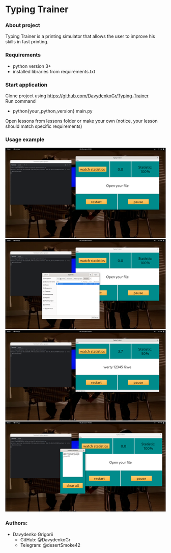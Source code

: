 # Typing Trainer
### About project
Typing Trainer is a printing simulator that allows the user to improve his skills in fast printing.
### Requirements

- python version 3+
- installed libraries from requirements.txt

### Start application
Clone project using https://github.com/DavydenkoGr/Typing-Trainer  
Run command

- python{your_python_version} main.py  

Open lessons from lessons folder or make your own (notice, your lesson should match specific requirements)
### Usage example

![image](resources/usage-examples/command-example.png)  
![image](resources/usage-examples/open-example.png)  
![image](resources/usage-examples/lesson-example.png)  
![image](resources/usage-examples/statistics-example.png)

### Authors:
- Davydenko Grigorii
  - GitHub: @DavydenkoGr
  - Telegram: @desertSmoke42
